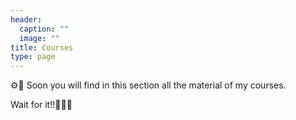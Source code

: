 ```yaml
---
header:
  caption: ""
  image: ""
title: Courses
type: page
---
```


⚙️🔨 Soon you will find in this section all the material of my courses.

Wait for it!!🚩🚩🚩
